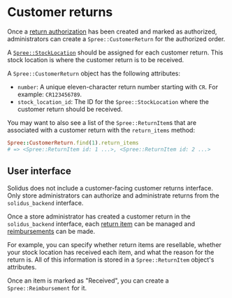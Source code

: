 # Customer returns

Once a [return authorization][return-authorizations] has been created and marked
as authorized, administrators can create a `Spree::CustomerReturn` for the
authorized order.

A [`Spree::StockLocation`][stock-locations] should be assigned for each customer
return. This stock location is where the customer return is to be received.

A `Spree::CustomerReturn` object has the following attributes:

- `number`: A unique eleven-character return number starting with `CR`. For
  example: `CR123456789`.
- `stock_location_id`: The ID for the `Spree::StockLocation` where the customer
  return should be received.

You may want to also see a list of the `Spree::ReturnItem`s that are associated
with a customer return with the `return_items` method:

```ruby
Spree::CustomerReturn.find(1).return_items
# => <Spree::ReturnItem id: 1 ...>, <Spree::ReturnItem id: 2 ...>
```

[return-authorizations]: return-authorizations.html
[stock-locations]: ../inventory/overview.html#stock-locations

## User interface

Solidus does not include a customer-facing customer returns interface. Only
store administrators can authorize and administrate returns from the
`solidus_backend` interface.

Once a store administrator has created a customer return in the
`solidus_backend` interface, each [return item][return-items] can be managed and
[reimbursements][reimbursements] can be made.

For example, you can specify whether return items are resellable, whether your
stock location has received each item, and what the reason for the return is.
All of this information is stored in a `Spree::ReturnItem` object's attributes.

Once an item is marked as "Received", you can create a `Spree::Reimbursement`
for it.

[reimbursement-types]: reimbursement-types.html
[reimbursements]: reimbursements.html
[return-items]: return-items.html

